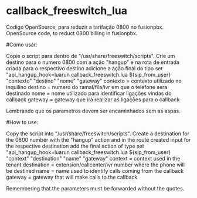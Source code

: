 # callback_freeswitch_lua
Codigo OpenSource, para reduzir a tarifação 0800 no fusionpbx.
OpenSource code, to reduct 0800 billing in fusionpbx.


#Como usar:

Copie o script para dentro de "/usr/share/freeswitch/scripts".
Crie um destino para o numero 0800 com a ação "hangup" e na rota
de entrada criada para o respectivo destino adicione a ação final do tipo set
"api_hangup_hook=luarun callback_freeswitch.lua ${sip_from_user} "contexto" "destino" "nome" "gateway"
contexto = contexto utilizado no inquilino
destino = numero do ramal/fila/ivr em que o telefone sera destinado
nome = nome utilizado para identificar ligações vindas do callback
gateway = gateway que ira realizar as ligações para o callback

Lembrando que os parametros devem ser encaminhados sem as aspas.

#How to use:

Copy the script into "/usr/share/freeswitch/scripts".
Create a destination for the 0800 number with the "hangup" action and in the route
created input for the respective destination add the final action of type set
"api_hangup_hook=luarun callback_freeswitch.lua ${sip_from_user} "context" "destination" "name" "gateway"
context = context used in the tenant
destination = extension/callcenter/ivr number where the phone will be destined
name = name used to identify calls coming from the callback
gateway = gateway that will make calls to the callback

Remembering that the parameters must be forwarded without the quotes.